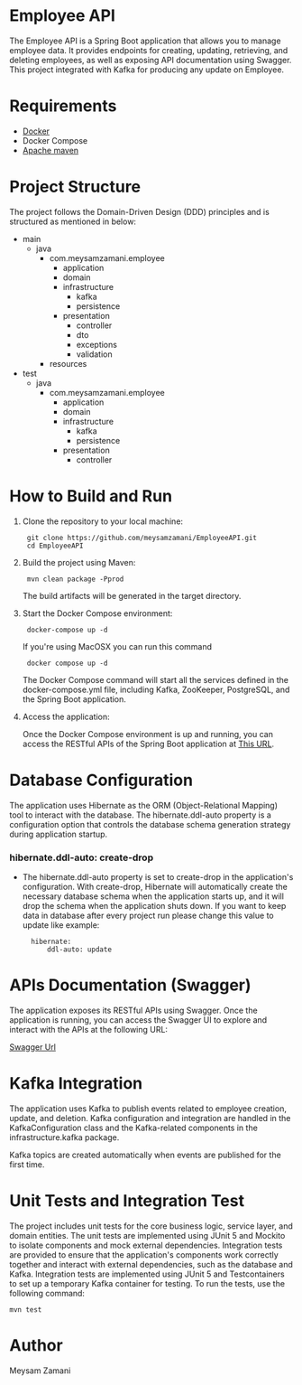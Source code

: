 # Employee API

The Employee API is a Spring Boot application that allows you to manage employee data. It provides endpoints for creating, updating, retrieving, and deleting employees, as well as exposing API documentation using Swagger. This project integrated with Kafka for producing any update on Employee.

# Requirements
- [Docker](https://www.docker.com/get-started)
- Docker Compose
- [Apache maven](https://maven.apache.org/install.html)

# Project Structure

The project follows the Domain-Driven Design (DDD) principles and is structured as mentioned in below:
- main
  - java
    - com.meysamzamani.employee
      - application
      - domain 
      - infrastructure
        - kafka
        - persistence
      - presentation
        - controller
        - dto
        - exceptions
        - validation
    - resources 
- test
  - java
    - com.meysamzamani.employee
      - application
      - domain
      - infrastructure
        - kafka
        - persistence
      - presentation
        - controller

# How to Build and Run

1. Clone the repository to your local machine:

        git clone https://github.com/meysamzamani/EmployeeAPI.git
        cd EmployeeAPI

2. Build the project using Maven:

        mvn clean package -Pprod

    The build artifacts will be generated in the target directory.


3. Start the Docker Compose environment:
        
        docker-compose up -d
    
    If you're using MacOSX you can run this command

        docker compose up -d

    The Docker Compose command will start all the services defined in the docker-compose.yml file, including Kafka, ZooKeeper, PostgreSQL, and the Spring Boot application.


4. Access the application:

    Once the Docker Compose environment is up and running, you can access the RESTful APIs of the Spring Boot application at [This URL](http://localhost:8080).

# Database Configuration

The application uses Hibernate as the ORM (Object-Relational Mapping) tool to interact with the database. The hibernate.ddl-auto property is a configuration option that controls the database schema generation strategy during application startup.

### hibernate.ddl-auto: create-drop
- The hibernate.ddl-auto property is set to create-drop in the application's configuration.
With create-drop, Hibernate will automatically create the necessary database schema when the application starts up, and it will drop the schema when the application shuts down. If you want to keep data in database after every project run please change this value to update like example: 

        hibernate:
            ddl-auto: update

# APIs Documentation (Swagger)

The application exposes its RESTful APIs using Swagger. Once the application is running, you can access the Swagger UI to explore and interact with the APIs at the following URL:

[Swagger Url](http://localhost:8080/swagger-ui.html)

# Kafka Integration

The application uses Kafka to publish events related to employee creation, update, and deletion. Kafka configuration and integration are handled in the KafkaConfiguration class and the Kafka-related components in the infrastructure.kafka package.

Kafka topics are created automatically when events are published for the first time.

# Unit Tests and Integration Test

The project includes unit tests for the core business logic, service layer, and domain entities. The unit tests are implemented using JUnit 5 and Mockito to isolate components and mock external dependencies. Integration tests are provided to ensure that the application's components work correctly together and interact with external dependencies, such as the database and Kafka. Integration tests are implemented using JUnit 5 and Testcontainers to set up a temporary Kafka container for testing. To run the tests, use the following command:

    mvn test

# Author
Meysam Zamani

